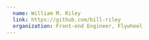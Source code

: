 ```yaml
---
  name: William M. Riley
  link: https://github.com/bill-riley
  organization: Front-end Engineer, Flywheel
---
```


